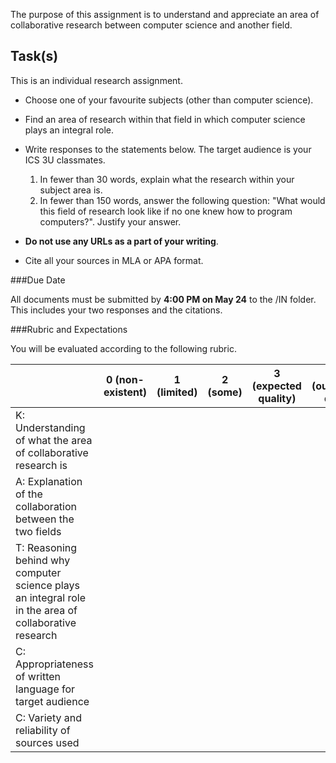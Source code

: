 The purpose of this assignment is to understand and appreciate an area of collaborative research between computer science and another field.

Task(s)
-------

This is an individual research assignment.

* Choose one of your favourite subjects (other than computer science).

* Find an area of research within that field in which computer science plays an integral role.

* Write responses to the statements below. The target audience is your ICS 3U classmates.

  1. In fewer than 30 words, explain what the research within your subject area is. 
  2. In fewer than 150 words, answer the following question: "What would this field of research look like if no one knew how to program computers?". Justify your answer.

* **Do not use any URLs as a part of your writing**.
* Cite all your sources in MLA or APA format.

	
###Due Date

All documents must be submitted by **4:00 PM on May 24** to the /IN folder. This includes your two responses and the citations.


###Rubric and Expectations

You will be evaluated according to the following rubric. 

| | 0 (non-existent) | 1 (limited) | 2 (some) | 3 (expected quality) | 4 (outstanding quality) |
| --- | --- | --- | --- | --- | --- |
| K: Understanding of what the area of collaborative research is | | | | | |
| A: Explanation of the collaboration between the two fields | | | | | |
| T: Reasoning behind why computer science plays an integral role in the area of collaborative research | | | | | |
| C: Appropriateness of written language for target audience | | | | | |
| C: Variety and reliability of sources used | | | | | |
